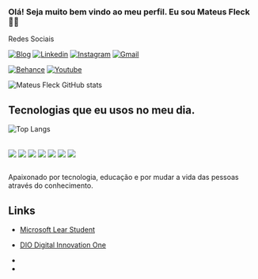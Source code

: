 ### Olá! Seja muito bem vindo ao meu perfil. Eu sou Mateus Fleck 🖐🏻

Redes Sociais

[![Blog](https://img.shields.io/badge/Medium-12100E?style=for-the-badge&logo=medium&logoColor=white)](https://medium.com/@fleckmateus)
[![Linkedin](https://img.shields.io/badge/LinkedIn-0077B5?style=for-the-badge&logo=linkedin&logoColor=white)](https://www.linkedin.com/in/mateus-fleck-b00a69155/)
[![Instagram](https://img.shields.io/badge/Instagram-E4405F?style=for-the-badge&logo=instagram&logoColor=white)](https://www.instagram.com/mateusfleck_/)
[![Gmail](https://img.shields.io/badge/Gmail-D14836?style=for-the-badge&logo=gmail&logoColor=white)]("flecknateus@gnail.com")


[![Behance](https://aleen42.github.io/badges/src/behance.svg)](https://www.behance.net/mateusfleck)
[![Youtube](https://img.shields.io/badge/YouTube-FF0000?style=for-the-)](https://www.youtube.com/channel/UCzNwN7pLUsWLew1NQqai-dQ)


![Mateus Fleck GitHub stats](https://github-readme-stats.vercel.app/api?username=Mateus-Fleck&show_icons=true&theme=transparent)

## Tecnologias que eu usos no meu dia. 

![Top Langs](https://github-readme-stats.vercel.app/api/top-langs/?username=Mateus-Fleck&hide_progress=true)


<div style="display: inkine_block"></br>
    <img align="center" src="https://img.shields.io/badge/Microsoft-666666?style=for-the-badge&logo=microsoft&logoColor=white"/>
    <img align="center" src="https://img.shields.io/badge/Microsoft_Azure-0089D6?style=for-the-badge&logo=microsoft-azure&logoColor=white" />
    <img align="center" src="https://img.shields.io/badge/Microsoft_Excel-217346?style=for-the-badge&logo=microsoft-excel&logoColor=white" />
    <img align="center" src="https://img.shields.io/badge/Python-3776AB?style=for-the-badge&logo=python&logoColor=white" />
    <img align="center" src="	https://img.shields.io/badge/HTML5-E34F26?style=for-the-badge&logo=html5&logoColor=white" />
    <img align="center" src="https://img.shields.io/badge/CSS-239120?&style=for-the-badge&logo=css3&logoColor=white" />
    <img align="center" src="https://img.shields.io/badge/PostgreSQL-316192?style=for-the-badge&logo=postgresql&logoColor=white" />
    <img align="center" src="" />
    <img align="center" src="" />
    <img align="center" src="" />

</div><br/>

Apaixonado por tecnologia, educação e por mudar a vida das pessoas através do conhecimento. 

## Links 

- [Microsoft Lear Student](https://learn.microsoft.com/pt-br/users/fleckdattaanalytics/)

- [DIO Digital Innovation One](https://www.dio.me/users/fleckmateus)  

- 
-

